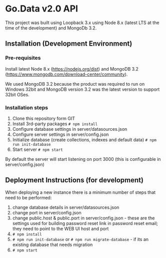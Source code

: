 # Go.Data v2.0 API

This project was built using Loopback 3.x using Node 8.x (latest LTS at the time of the development) and MongoDb 3.2.

## Installation (Development Environment)

### Pre-requisites
Install latest Node 8.x (https://nodejs.org/dist) and MongoDB 3.2 (https://www.mongodb.com/download-center/community).

We used MongoDB 3.2 because the product was required to run on Windows 32bit and MongoDB version 3.2 was the latest
version to support 32bit OSes.

### Installation steps

1. Clone this repository form GIT
2. Install 3rd-party packages `# npm install`
3. Configure database settings in server/datasources.json
4. Configure server settings in server/config.json
5. Initialize database (create collections, indexes and default data) `# npm run init-database`
6. Start server `# npm start`

By default the server will start listening on port 3000 (this is configurable in server/config.json)

## Deployment Instructions (for development)

When deploying a new instance there is a minimum number of steps that need to be performed:
1. change database details in server/datasources.json
2. change port in server/config.json
3. change public.host & public.port in server/config.json - these are the settings used for building password reset link in password reset email; they need to point to the WEB UI host and port
4. `# npm install`
5. `# npm run init-database` or `# npm run migrate-database` - if its an existing database that needs migration
6. `# npm start`
